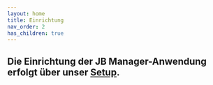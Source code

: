 ```yaml
---
layout: home
title: Einrichtung
nav_order: 2
has_children: true
---
```


Die Einrichtung der JB Manager-Anwendung erfolgt über unser [Setup](https://www.jbmanager.de/setup).
----
